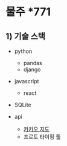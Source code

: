 # 물주 *771

## 1) 기술 스택

- python

  - pandas
  - django

- javascript

  - react

- SQLite

- api

  - [카카오 지도](<http://apis.map.daum.net/web/guide/>)
  - 프로토 타이핑 툴



